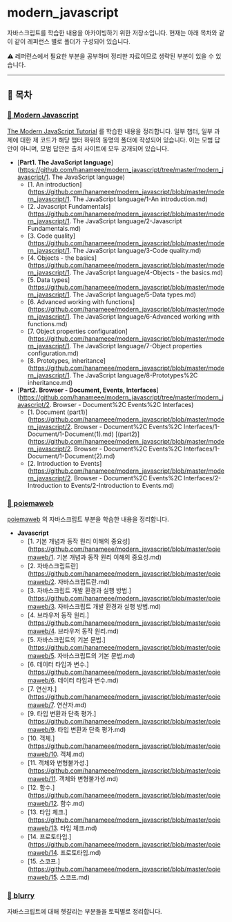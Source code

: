 # modern_javascript

자바스크립트를 학습한 내용을 아카이빙하기 위한 저장소입니다.
현재는 아래 목차와 같이 같이 레퍼런스 별로 폴더가 구성되어 있습니다.

⚠️ 레퍼런스에서 필요한 부분을 공부하며 정리한 자료이므로 생략된 부분이 있을 수 있습니다.

---

##  🐤 목차

### [🐻 Modern Javascript](https://github.com/hanameee/modern_javascript/tree/master/modern_javascript)

[The Modern JavaScript Tutorial](https://javascript.info/) 를 학습한 내용을 정리합니다.
일부 챕터, 일부 과제에 대한 제 코드가 해당 챕터 하위의 동명의 폴더에 작성되어 있습니다. 이는 모범 답안이 아니며, 모범 답안은 출처 사이트에 모두 공개되어 있습니다.

- [**Part1. The JavaScript language**](https://github.com/hanameee/modern_javascript/tree/master/modern_javascript/1. The JavaScript language)
   - [1. An introduction](https://github.com/hanameee/modern_javascript/blob/master/modern_javascript/1. The JavaScript language/1-An introduction.md)
   - [2. Javascript Fundamentals](https://github.com/hanameee/modern_javascript/blob/master/modern_javascript/1. The JavaScript language/2-Javascript Fundamentals.md)
   - [3. Code quality](https://github.com/hanameee/modern_javascript/blob/master/modern_javascript/1. The JavaScript language/3-Code quality.md)
   - [4. Objects - the basics](https://github.com/hanameee/modern_javascript/blob/master/modern_javascript/1. The JavaScript language/4-Objects - the basics.md)
   - [5. Data types](https://github.com/hanameee/modern_javascript/blob/master/modern_javascript/1. The JavaScript language/5-Data types.md)
   - [6. Advanced working with functions](https://github.com/hanameee/modern_javascript/blob/master/modern_javascript/1. The JavaScript language/6-Advanced working with functions.md)
   - [7. Object properties configuration](https://github.com/hanameee/modern_javascript/blob/master/modern_javascript/1. The JavaScript language/7-Object properties configuration.md)
   - [8. Prototypes, inheritance](https://github.com/hanameee/modern_javascript/blob/master/modern_javascript/1. The JavaScript language/8-Prototypes%2C inheritance.md)
- [**Part2. Browser - Document, Events, Interfaces**](https://github.com/hanameee/modern_javascript/tree/master/modern_javascript/2. Browser - Document%2C Events%2C Interfaces)
   - [1. Document (part1)](https://github.com/hanameee/modern_javascript/blob/master/modern_javascript/2. Browser - Document%2C Events%2C Interfaces/1-Document/1-Document(1).md) [(part2)](https://github.com/hanameee/modern_javascript/blob/master/modern_javascript/2. Browser - Document%2C Events%2C Interfaces/1-Document/1-Document(2).md)
   - [2. Introduction to Events](https://github.com/hanameee/modern_javascript/blob/master/modern_javascript/2. Browser - Document%2C Events%2C Interfaces/2-Introduction to Events/2-Introduction to Events.md)

### [🐻 poiemaweb](https://github.com/hanameee/modern_javascript/tree/master/poiemaweb)

[poiemaweb](https://poiemaweb.com/) 의 자바스크립트 부분을 학습한 내용을 정리합니다. 

- **Javascript**
  - [1. 기본 개념과 동작 원리 이해의 중요성](https://github.com/hanameee/modern_javascript/blob/master/poiemaweb/1. 기본 개념과 동작 원리 이해의 중요성.md)
  - [2. 자바스크립트란](https://github.com/hanameee/modern_javascript/blob/master/poiemaweb/2. 자바스크립트란.md)
  - [3. 자바스크립트 개발 환경과 실행 방법.](https://github.com/hanameee/modern_javascript/blob/master/poiemaweb/3. 자바스크립트 개발 환경과 실행 방법.md)
  - [4. 브라우저 동작 원리.](https://github.com/hanameee/modern_javascript/blob/master/poiemaweb/4. 브라우저 동작 원리.md)
  - [5. 자바스크립트의 기본 문법.](https://github.com/hanameee/modern_javascript/blob/master/poiemaweb/5. 자바스크립트의 기본 문법.md)
  - [6. 데이터 타입과 변수.](https://github.com/hanameee/modern_javascript/blob/master/poiemaweb/6. 데이터 타입과 변수.md)
  - [7. 연산자.](https://github.com/hanameee/modern_javascript/blob/master/poiemaweb/7. 연산자.md)
  - [9. 타입 변환과 단축 평가.](https://github.com/hanameee/modern_javascript/blob/master/poiemaweb/9. 타입 변환과 단축 평가.md)
  - [10. 객체.](https://github.com/hanameee/modern_javascript/blob/master/poiemaweb/10. 객체.md)
  - [11. 객체와 변형불가성.](https://github.com/hanameee/modern_javascript/blob/master/poiemaweb/11. 객체와 변형불가성.md)
  - [12. 함수.](https://github.com/hanameee/modern_javascript/blob/master/poiemaweb/12. 함수.md)
  - [13. 타입 체크.](https://github.com/hanameee/modern_javascript/blob/master/poiemaweb/13. 타입 체크.md)
  - [14. 프로토타입.](https://github.com/hanameee/modern_javascript/blob/master/poiemaweb/14. 프로토타입.md)
  - [15. 스코프.](https://github.com/hanameee/modern_javascript/blob/master/poiemaweb/15. 스코프.md)

### [🐻 blurry](https://github.com/hanameee/modern_javascript/tree/master/blurry)

자바스크립트에 대해 헷갈리는 부분들을 토픽별로 정리합니다.


